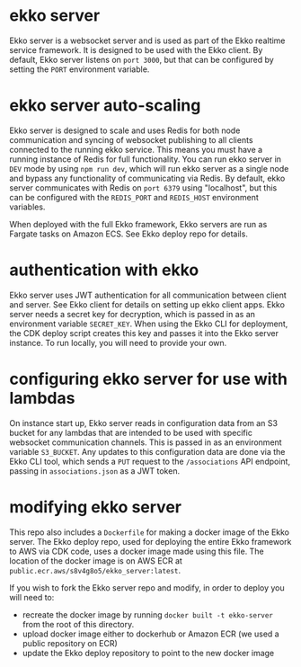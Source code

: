 # ekko server

Ekko server is a websocket server and is used as part of the Ekko realtime service framework. It is designed to be used with the Ekko client. By default, Ekko server listens on `port 3000`, but that can be configured by setting the `PORT` environment variable.

# ekko server auto-scaling

Ekko server is designed to scale and uses Redis for both node communication and syncing of websocket publishing to all clients connected to the running ekko service. This means you must have a running instance of Redis for full functionality. You can run ekko server in `DEV` mode by using `npm run dev`, which will run ekko server as a single node and bypass any functionality of communicating via Redis. By default, ekko server communicates with Redis on `port 6379` using "localhost", but this can be configured with the `REDIS_PORT` and `REDIS_HOST` environment variables.

When deployed with the full Ekko framework, Ekko servers are run as Fargate tasks on Amazon ECS. See Ekko deploy repo for details.

# authentication with ekko

Ekko server uses JWT authentication for all communication between client and server. See Ekko client for details on setting up ekko client apps. Ekko server needs a secret key for decryption, which is passed in as an environment variable `SECRET_KEY`. When using the Ekko CLI for deployment, the CDK deploy script creates this key and passes it into the Ekko server instance. To run locally, you will need to provide your own.

# configuring ekko server for use with lambdas

On instance start up, Ekko server reads in configuration data from an S3 bucket for any lambdas that are intended to be used with specific websocket communication channels. This is passed in as an environment variable `S3_BUCKET`. Any updates to this configuration data are done via the Ekko CLI tool, which sends a `PUT` request to the `/associations` API endpoint, passing in `associations.json` as a JWT token.

# modifying ekko server

This repo also includes a `Dockerfile` for making a docker image of the Ekko server. The Ekko deploy repo, used for deploying the entire Ekko framework to AWS via CDK code, uses a docker image made using this file. The location of the docker image is on AWS ECR at `public.ecr.aws/s8v4g8o5/ekko_server:latest`.

If you wish to fork the Ekko server repo and modify, in order to deploy you will need to:

- recreate the docker image by running `docker built -t ekko-server` from the root of this directory.
- upload docker image either to dockerhub or Amazon ECR (we used a public repository on ECR)
- update the Ekko deploy repository to point to the new docker image
